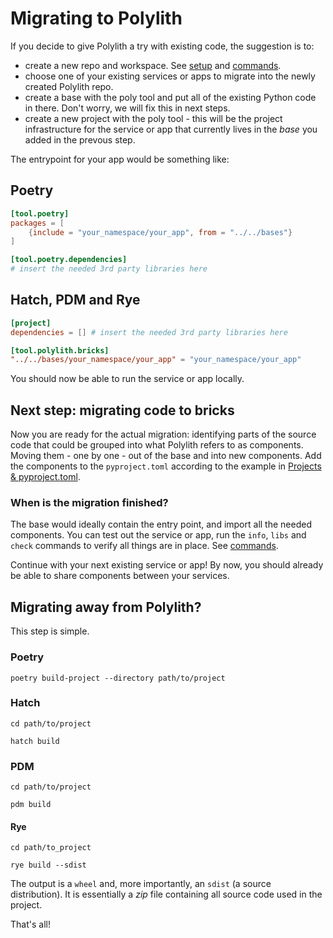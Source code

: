 # Migrating to Polylith

If you decide to give Polylith a try with existing code, the suggestion is to:

- create a new repo and workspace. See [setup](setup.md) and [commands](commands.md).
- choose one of your existing services or apps to migrate into the newly created Polylith repo.
- create a base with the poly tool and put all of the existing Python code in there. Don't worry, we will fix this in next steps.
- create a new project with the poly tool - this will be the project infrastructure for the service or app that currently lives in the _base_ you added in the prevous step.

The entrypoint for your app would be something like:

## Poetry
``` toml
[tool.poetry]
packages = [
    {include = "your_namespace/your_app", from = "../../bases"}
]

[tool.poetry.dependencies]
# insert the needed 3rd party libraries here
```

## Hatch, PDM and Rye
``` toml
[project]
dependencies = [] # insert the needed 3rd party libraries here

[tool.polylith.bricks]
"../../bases/your_namespace/your_app" = "your_namespace/your_app"
```


You should now be able to run the service or app locally.

## Next step: migrating code to bricks
Now you are ready for the actual migration: identifying parts of the source code that could be grouped into what Polylith refers to as components.
Moving them - one by one - out of the base and into new components. Add the components to the `pyproject.toml` according to the example in [Projects & pyproject.toml](projects.md).

### When is the migration finished?
The base would ideally contain the entry point, and import all the needed components.
You can test out the service or app, run the `info`, `libs` and `check` commands to verify all things are in place. See [commands](commands.md).

Continue with your next existing service or app! By now, you should already be able to share components between your services.


## Migrating away from Polylith?
This step is simple.

### Poetry
``` shell
poetry build-project --directory path/to/project
```

### Hatch
``` shell
cd path/to/project

hatch build
```

### PDM
``` shell
cd path/to/project

pdm build
```

#### Rye
``` shell
cd path/to_project

rye build --sdist
```

The output is a `wheel` and, more importantly, an `sdist` (a source distribution). It is essentially a _zip_ file containing all source code used in the project.

That's all!

